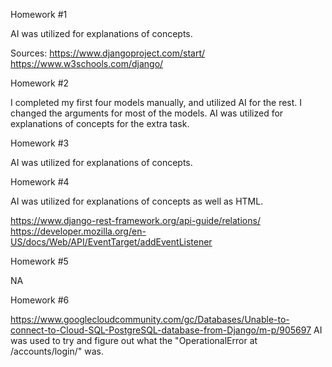 Homework #1

AI was utilized for explanations of concepts.

Sources:
https://www.djangoproject.com/start/ 
https://www.w3schools.com/django/ 


Homework #2

I completed my first four models manually, and utilized AI for the rest.
I changed the arguments for most of the models.
AI was utilized for explanations of concepts for the extra task. 


Homework #3

AI was utilized for explanations of concepts.


Homework #4

AI was utilized for explanations of concepts as well as HTML.

https://www.django-rest-framework.org/api-guide/relations/ 
https://developer.mozilla.org/en-US/docs/Web/API/EventTarget/addEventListener


Homework #5

NA


Homework #6

https://www.googlecloudcommunity.com/gc/Databases/Unable-to-connect-to-Cloud-SQL-PostgreSQL-database-from-Django/m-p/905697 
AI was used to try and figure out what the "OperationalError at /accounts/login/" was.